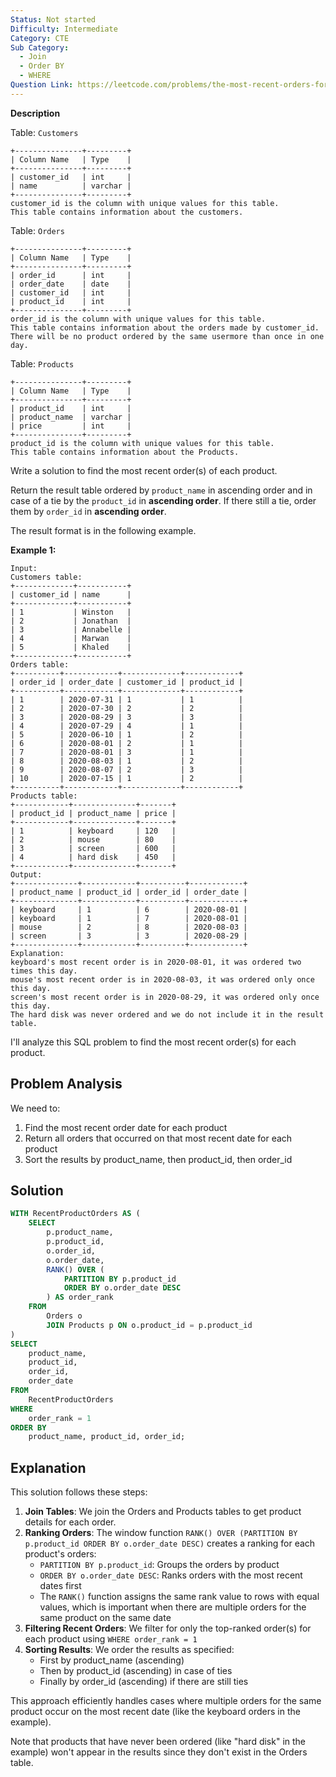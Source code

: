 ```yaml
---
Status: Not started
Difficulty: Intermediate
Category: CTE
Sub Category:
  - Join
  - Order BY
  - WHERE
Question Link: https://leetcode.com/problems/the-most-recent-orders-for-each-product
---
```

**Description**

Table: `Customers`

```Plain
+---------------+---------+
| Column Name   | Type    |
+---------------+---------+
| customer_id   | int     |
| name          | varchar |
+---------------+---------+
customer_id is the column with unique values for this table.
This table contains information about the customers.
```

Table: `Orders`

```Plain
+---------------+---------+
| Column Name   | Type    |
+---------------+---------+
| order_id      | int     |
| order_date    | date    |
| customer_id   | int     |
| product_id    | int     |
+---------------+---------+
order_id is the column with unique values for this table.
This table contains information about the orders made by customer_id.
There will be no product ordered by the same usermore than once in one day.
```

Table: `Products`

```Plain
+---------------+---------+
| Column Name   | Type    |
+---------------+---------+
| product_id    | int     |
| product_name  | varchar |
| price         | int     |
+---------------+---------+
product_id is the column with unique values for this table.
This table contains information about the Products.
```

Write a solution to find the most recent order(s) of each product.

Return the result table ordered by `product_name` in ascending order and in case of a tie by the `product_id` in **ascending order**. If there still a tie, order them by `order_id` in **ascending order**.

The result format is in the following example.

**Example 1:**

```Plain
Input:
Customers table:
+-------------+-----------+
| customer_id | name      |
+-------------+-----------+
| 1           | Winston   |
| 2           | Jonathan  |
| 3           | Annabelle |
| 4           | Marwan    |
| 5           | Khaled    |
+-------------+-----------+
Orders table:
+----------+------------+-------------+------------+
| order_id | order_date | customer_id | product_id |
+----------+------------+-------------+------------+
| 1        | 2020-07-31 | 1           | 1          |
| 2        | 2020-07-30 | 2           | 2          |
| 3        | 2020-08-29 | 3           | 3          |
| 4        | 2020-07-29 | 4           | 1          |
| 5        | 2020-06-10 | 1           | 2          |
| 6        | 2020-08-01 | 2           | 1          |
| 7        | 2020-08-01 | 3           | 1          |
| 8        | 2020-08-03 | 1           | 2          |
| 9        | 2020-08-07 | 2           | 3          |
| 10       | 2020-07-15 | 1           | 2          |
+----------+------------+-------------+------------+
Products table:
+------------+--------------+-------+
| product_id | product_name | price |
+------------+--------------+-------+
| 1          | keyboard     | 120   |
| 2          | mouse        | 80    |
| 3          | screen       | 600   |
| 4          | hard disk    | 450   |
+------------+--------------+-------+
Output:
+--------------+------------+----------+------------+
| product_name | product_id | order_id | order_date |
+--------------+------------+----------+------------+
| keyboard     | 1          | 6        | 2020-08-01 |
| keyboard     | 1          | 7        | 2020-08-01 |
| mouse        | 2          | 8        | 2020-08-03 |
| screen       | 3          | 3        | 2020-08-29 |
+--------------+------------+----------+------------+
Explanation:
keyboard's most recent order is in 2020-08-01, it was ordered two times this day.
mouse's most recent order is in 2020-08-03, it was ordered only once this day.
screen's most recent order is in 2020-08-29, it was ordered only once this day.
The hard disk was never ordered and we do not include it in the result table.
```

I'll analyze this SQL problem to find the most recent order(s) for each product.

## Problem Analysis

We need to:

1. Find the most recent order date for each product
2. Return all orders that occurred on that most recent date for each product
3. Sort the results by product_name, then product_id, then order_id

## Solution

```SQL
WITH RecentProductOrders AS (
    SELECT
        p.product_name,
        p.product_id,
        o.order_id,
        o.order_date,
        RANK() OVER (
            PARTITION BY p.product_id
            ORDER BY o.order_date DESC
        ) AS order_rank
    FROM
        Orders o
        JOIN Products p ON o.product_id = p.product_id
)
SELECT
    product_name,
    product_id,
    order_id,
    order_date
FROM
    RecentProductOrders
WHERE
    order_rank = 1
ORDER BY
    product_name, product_id, order_id;
```

## Explanation

This solution follows these steps:

1. **Join Tables**: We join the Orders and Products tables to get product details for each order.
2. **Ranking Orders**: The window function `RANK() OVER (PARTITION BY p.product_id ORDER BY o.order_date DESC)` creates a ranking for each product's orders:
    - `PARTITION BY p.product_id`: Groups the orders by product
    - `ORDER BY o.order_date DESC`: Ranks orders with the most recent dates first
    - The `RANK()` function assigns the same rank value to rows with equal values, which is important when there are multiple orders for the same product on the same date
3. **Filtering Recent Orders**: We filter for only the top-ranked order(s) for each product using `WHERE order_rank = 1`
4. **Sorting Results**: We order the results as specified:
    - First by product_name (ascending)
    - Then by product_id (ascending) in case of ties
    - Finally by order_id (ascending) if there are still ties

This approach efficiently handles cases where multiple orders for the same product occur on the most recent date (like the keyboard orders in the example).

Note that products that have never been ordered (like "hard disk" in the example) won't appear in the results since they don't exist in the Orders table.